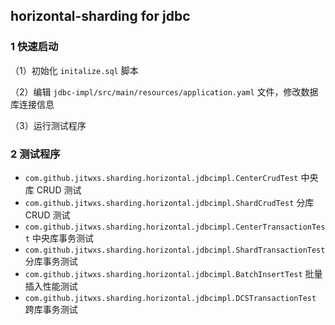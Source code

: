 ## horizontal-sharding for jdbc

### 1 快速启动

（1）初始化 `initalize.sql` 脚本

（2）编辑 `jdbc-impl/src/main/resources/application.yaml` 文件，修改数据库连接信息

（3）运行测试程序

### 2 测试程序

- `com.github.jitwxs.sharding.horizontal.jdbcimpl.CenterCrudTest` 中央库 CRUD 测试
- `com.github.jitwxs.sharding.horizontal.jdbcimpl.ShardCrudTest` 分库 CRUD 测试
- `com.github.jitwxs.sharding.horizontal.jdbcimpl.CenterTransactionTest` 中央库事务测试
- `com.github.jitwxs.sharding.horizontal.jdbcimpl.ShardTransactionTest` 分库事务测试
- `com.github.jitwxs.sharding.horizontal.jdbcimpl.BatchInsertTest` 批量插入性能测试
- `com.github.jitwxs.sharding.horizontal.jdbcimpl.DCSTransactionTest` 跨库事务测试
